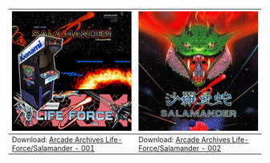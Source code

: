 <!--AA-salamander-->

| ![Arcade Archives Life-Force/Salamander 001](/icon/preview/a/arcade-archives-lifeforce-salamander-icon-001-[0100F380105A4000].jpg) | ![Arcade Archives Life-Force/Salamander 002](/icon/preview/a/arcade-archives-lifeforce-salamander-icon-002-[0100F380105A4000].jpg) |
| --- | --- |
| Download: [Arcade Archives Life-Force/Salamander - 001](../../../raw/main/icon/zip/arcade-archives-lifeforce-salamander-icon-001-[0100F380105A4000].zip) | Download: [Arcade Archives Life-Force/Salamander - 002](../../../raw/main/icon/zip/arcade-archives-lifeforce-salamander-icon-002-[0100F380105A4000].zip) |
